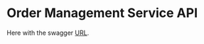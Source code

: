 # Order Management Service API

Here with the swagger [URL](https://order-management-service-api.herokuapp.com/swagger-ui.html).





